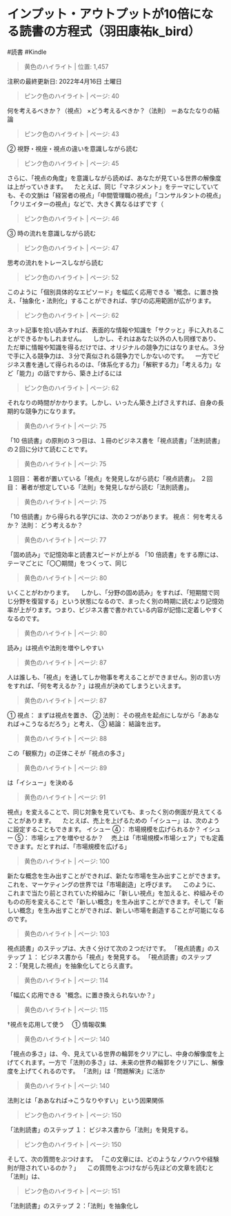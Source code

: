 # インプット・アウトプットが10倍になる読書の方程式（羽田康祐k_bird）

#読書 #Kindle

> 黄色のハイライト | 位置: 1,457

注釈の最終更新日: 2022年4月16日 土曜日


> ピンク色のハイライト | ページ: 40

何を考えるべきか？（視点） ×どう考えるべきか？（法則） ＝あなたなりの結論


> ピンク色のハイライト | ページ: 43

② 視野・視座・視点の違いを意識しながら読む


> ピンク色のハイライト | ページ: 45

さらに、「視点の角度」を意識しながら読めば、あなたが見ている世界の解像度は上がっていきます。 　たとえば、同じ「マネジメント」をテーマにしていても、その文脈は「経営者の視点」「中間管理職の視点」「コンサルタントの視点」「クリエイターの視点」などで、大きく異なるはずです（


> ピンク色のハイライト | ページ: 46

③ 時の流れを意識しながら読む


> ピンク色のハイライト | ページ: 47

思考の流れをトレースしながら読む


> ピンク色のハイライト | ページ: 52

このように「個別具体的なエピソード」を幅広く応用できる〝概念〟に置き換え、「抽象化・法則化」することができれば、学びの応用範囲が広がります。


> ピンク色のハイライト | ページ: 62

ネット記事を拾い読みすれば、表面的な情報や知識を「サクッと」手に入れることができるかもしれません。 　しかし、それはあなた以外の人も同様であり、ただ単に情報や知識を得るだけでは、オリジナルの競争力にはなりません。３分で手に入る競争力は、３分で真似される競争力でしかないのです。 　一方でビジネス書を通して得られるのは、「体系化する力」「解釈する力」「考える力」など「能力」の話ですから、築き上げるには


> ピンク色のハイライト | ページ: 62

それなりの時間がかかります。しかし、いったん築き上げさえすれば、自身の長期的な競争力になります。


> 黄色のハイライト | ページ: 75

「10 倍読書」の原則の３つ目は、１冊のビジネス書を「視点読書」「法則読書」の２回に分けて読むことです。


> 黄色のハイライト | ページ: 75

１回目： 著者が置いている「視点」を発見しながら読む「視点読書」。 ２回目： 著者が想定している「法則」を発見しながら読む「法則読書」。


> 黄色のハイライト | ページ: 75

「10 倍読書」から得られる学びには、次の２つがあります。 視点： 何を考えるか？ 法則： どう考えるか？


> 黄色のハイライト | ページ: 77

「固め読み」で記憶効率と読書スピードが上がる 「10 倍読書」をする際には、テーマごとに「〇〇期間」をつくって、同じ


> 黄色のハイライト | ページ: 80

いくことがわかります。 　しかし、「分野の固め読み」をすれば、「短期間で同じ分野を復習する」という状態になるので、まったく別の時期に読むより記憶効率が上がります。つまり、ビジネス書で書かれている内容が記憶に定着しやすくなるのです。


> 黄色のハイライト | ページ: 80

読み」は視点や法則を増やしやすい


> 黄色のハイライト | ページ: 87

人は誰しも、「視点」を通してしか物事を考えることができません。別の言い方をすれば、「何を考えるか？」は視点が決めてしまうといえます。


> 黄色のハイライト | ページ: 87

① 視点： まずは視点を置き、 ② 法則： その視点を起点にしながら「ああなれば→こうなるだろう」と考え、 ③ 結論： 結論を出す。


> 黄色のハイライト | ページ: 88

この「観察力」の正体こそが「視点の多さ」


> 黄色のハイライト | ページ: 89

は「イシュー」を決める


> 黄色のハイライト | ページ: 91

視点」を変えることで、同じ対象を見ていても、まったく別の側面が見えてくることがあります。 　たとえば、売上を上げるための「イシュー」は、次のように設定することもできます。 イシュー ④： 市場規模を広げられるか？ イシュー ⑤： 市場シェアを増やせるか？ 　売上は「市場規模×市場シェア」でも定義できます。だとすれば、「市場規模を広げる」


> 黄色のハイライト | ページ: 100

新たな概念を生み出すことができれば、新たな市場を生み出すことができます。これを、マーケティングの世界では「市場創造」と呼びます。 　このように、これまで当たり前とされていた枠組みに「新しい視点」を加えると、枠組みそのものの形を変えることで「新しい概念」を生み出すことができます。そして「新しい概念」を生み出すことができれば、新しい市場を創造することが可能になるのです。


> 黄色のハイライト | ページ: 103

視点読書」のステップは、大きく分けて次の２つだけです。 「視点読書」のステップ １： ビジネス書から「視点」を発見する。 「視点読書」のステップ ２：「発見した視点」を抽象化してとらえ直す。


> 黄色のハイライト | ページ: 114

「幅広く応用できる〝概念〟に置き換えられないか？」


> 黄色のハイライト | ページ: 115

†視点を応用して使う　 ① 情報収集


> 黄色のハイライト | ページ: 140

「視点の多さ」は、今、見えている世界の輪郭をクリアにし、中身の解像度を上げてくれます。一方で「法則の多さ」は、未来の世界の輪郭をクリアにし、解像度を上げてくれるのです。 「法則」は「問題解決」に活か


> 黄色のハイライト | ページ: 140

法則とは「ああなれば→こうなりやすい」という因果関係


> ピンク色のハイライト | ページ: 150

「法則読書」のステップ １： ビジネス書から「法則」を発見する。


> ピンク色のハイライト | ページ: 150

そして、次の質問をぶつけます。 「この文章には、どのようなノウハウや経験則が隠されているのか？」 　この質問をぶつけながら先ほどの文章を読むと「法則」は、


> ピンク色のハイライト | ページ: 151

「法則読書」のステップ ２：「法則」を抽象化し


